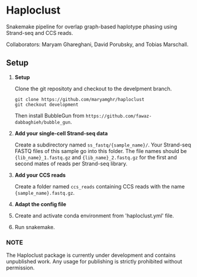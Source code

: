# Haploclust
Snakemake pipeline for overlap graph-based haplotype phasing using Strand-seq and CCS reads.

Collaborators: Maryam Ghareghani, David Porubsky, and Tobias Marschall. 

## Setup

1. **Setup**

	Clone the git repositoty and checkout to the develpment branch.
	```
	git clone https://github.com/maryamghr/haploclust
	git checkout development
	```

	Then install BubbleGun from `https://github.com/fawaz-dabbaghieh/bubble_gun`.

2. **Add your single-cell Strand-seq data**

	Create a subdirectory named `ss_fastq/{sample_name}/`. Your Strand-seq FASTQ files of this sample go into this folder. The file names should be `{lib_name}_1.fastq.gz` and `{lib_name}_2.fastq.gz` for the first and second mates of reads per Strand-seq library.


3. **Add your CCS reads**

	Create a folder named `ccs_reads` containing CCS reads with the name `{sample_name}.fastq.gz`.

4. **Adapt the config file**

5. Create and activate conda environment from 'haploclust.yml' file.

6. Run snakemake.

### NOTE

The Haploclust package is currently under development and contains unpublished work. Any usage for publishing is strictly prohibited without permission.
